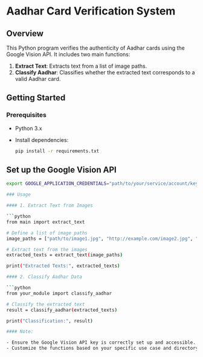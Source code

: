 # Aadhar Card Verification System

## Overview

This Python program verifies the authenticity of Aadhar cards using the Google Vision API. It includes two main functions:

1. **Extract Text**: Extracts text from a list of image paths.
2. **Classify Aadhar**: Classifies whether the extracted text corresponds to a valid Aadhar card.

## Getting Started

### Prerequisites

- Python 3.x
- Install dependencies:

  ```bash
  pip install -r requirements.txt


## Set up the Google Vision API

```bash
export GOOGLE_APPLICATION_CREDENTIALS="path/to/your/service/account/key.json"

### Usage

#### 1. Extract Text from Images

```python
from main import extract_text

# Define a list of image paths
image_paths = ["path/to/image1.jpg", "http://example.com/image2.jpg", "path/to/image3.png"]

# Extract text from the images
extracted_texts = extract_text(image_paths)

print("Extracted Texts:", extracted_texts)

#### 2. Classify Aadhar Data

```python
from your_module import classify_aadhar

# Classify the extracted text
result = classify_aadhar(extracted_texts)

print("Classification:", result)

#### Note:

- Ensure the Google Vision API key is correctly set up and accessible.
- Customize the functions based on your specific use case and directory structure.